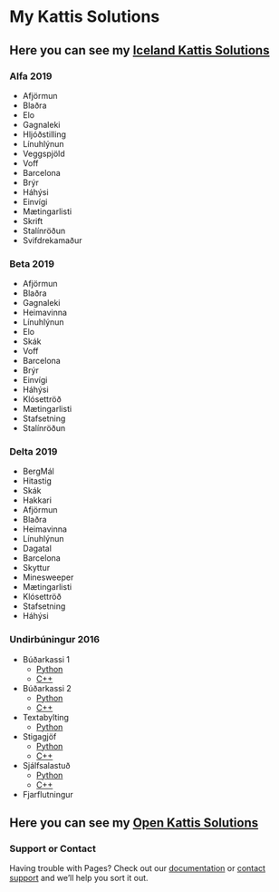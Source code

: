 # My Kattis Solutions

## Here you can see my [Iceland Kattis Solutions](https://github.com/Svessinn/Kattis/Iceland/100)

### Alfa 2019
* Afjörmun
* Blaðra
* Elo
* Gagnaleki
* Hljóðstilling
* Línuhlýnun
* Veggspjöld
* Voff
* Barcelona
* Brýr
* Háhýsi
* Einvígi
* Mætingarlisti
* Skrift
* Stalínröðun
* Svifdrekamaður

### Beta 2019
* Afjörmun
* Blaðra
* Gagnaleki
* Heimavinna
* Línuhlýnun
* Elo
* Skák
* Voff
* Barcelona
* Brýr
* Einvígi
* Háhýsi
* Klósettröð
* Mætingarlisti
* Stafsetning
* Stalínröðun

### Delta 2019
* BergMál
* Hitastig
* Skák
* Hakkari
* Afjörmun
* Blaðra
* Heimavinna
* Línuhlýnun
* Dagatal
* Barcelona
* Skyttur
* Minesweeper
* Mætingarlisti
* Klósettröð
* Stafsetning
* Háhýsi


### Undirbúningur 2016
* Búðarkassi 1
  * [Python](https://github.com/Svessinn/Kattis/blob/master/Iceland/100/iceland.budarkassi1.py)
  * [C++](https://github.com/Svessinn/Kattis/blob/master/Iceland/100/iceland.budarkassi1.cpp)
* Búðarkassi 2
  * [Python](https://github.com/Svessinn/Kattis/blob/master/Iceland/100/iceland.budarkassi2.py)
  * [C++](https://github.com/Svessinn/Kattis/blob/master/Iceland/100/iceland.budarkassi2.cpp)
* Textabylting
  * [Python](https://github.com/Svessinn/Kattis/blob/master/Iceland/100/iceland.textabylting.py)
* Stigagjöf
  * [Python](https://github.com/Svessinn/Kattis/blob/master/Iceland/100/iceland.stigagjof.py)
  * [C++](https://github.com/Svessinn/Kattis/blob/master/Iceland/100/iceland.stigagjof.cpp)
* Sjálfsalastuð
  * [Python](https://github.com/Svessinn/Kattis/blob/master/Iceland/100/iceland.sjalfsalastud.py)
  * [C++](https://github.com/Svessinn/Kattis/blob/master/Iceland/100/iceland.sjalfsalastud.cpp)
* Fjarflutningur

## Here you can see my [Open Kattis Solutions](https://github.com/Svessinn/Kattis/Open)


### Support or Contact

Having trouble with Pages? Check out our [documentation](https://help.github.com/categories/github-pages-basics/) or [contact support](https://github.com/contact) and we’ll help you sort it out.
